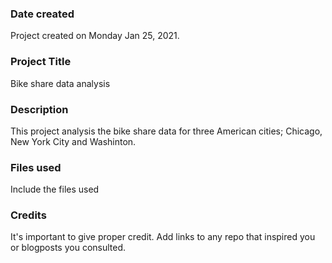 ### Date created
Project created on Monday Jan 25, 2021.

### Project Title
Bike share data analysis

### Description
This project analysis the bike share data for three American cities; Chicago, New York City and Washinton.

### Files used
Include the files used

### Credits
It's important to give proper credit. Add links to any repo that inspired you or blogposts you consulted.

